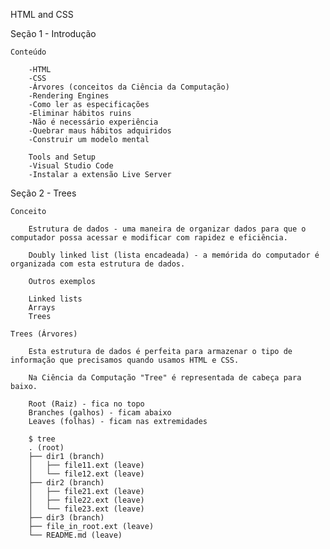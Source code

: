HTML and CSS

Seção 1 - Introdução

    Conteúdo

        -HTML 
        -CSS
        -Árvores (conceitos da Ciência da Computação)
        -Rendering Engines
        -Como ler as especificações
        -Eliminar hábitos ruins
        -Não é necessário experiência
        -Quebrar maus hábitos adquiridos
        -Construir um modelo mental

        Tools and Setup
        -Visual Studio Code
        -Instalar a extensão Live Server


Seção 2 - Trees

    Conceito

        Estrutura de dados - uma maneira de organizar dados para que o computador possa acessar e modificar com rapidez e eficiência.

        Doubly linked list (lista encadeada) - a memórida do computador é organizada com esta estrutura de dados.

        Outros exemplos

        Linked lists
        Arrays
        Trees

    Trees (Árvores)

        Esta estrutura de dados é perfeita para armazenar o tipo de informação que precisamos quando usamos HTML e CSS.

        Na Ciência da Computação "Tree" é representada de cabeça para baixo.

        Root (Raiz) - fica no topo
        Branches (galhos) - ficam abaixo
        Leaves (folhas) - ficam nas extremidades

        $ tree
        . (root)
        ├── dir1 (branch)
        │   ├── file11.ext (leave)
        │   └── file12.ext (leave)
        ├── dir2 (branch)
        │   ├── file21.ext (leave)
        │   ├── file22.ext (leave)
        │   └── file23.ext (leave)
        ├── dir3 (branch)
        ├── file_in_root.ext (leave)
        └── README.md (leave)







